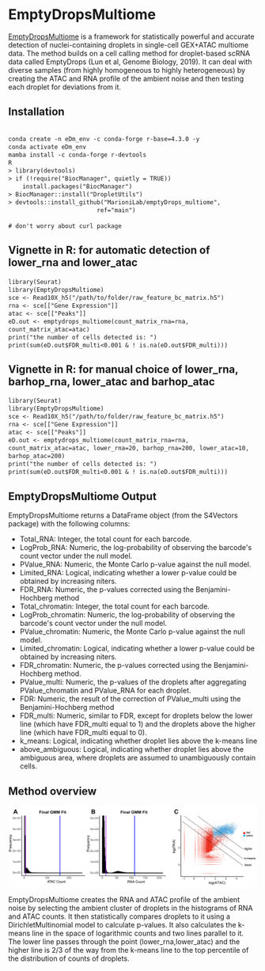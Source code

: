 # EmptyDropsMultiome
[EmptyDropsMultiome](https://genomebiology.biomedcentral.com/articles/10.1186/s13059-024-03259-x) is a framework for statistically powerful and accurate detection of nuclei-containing droplets in single-cell GEX+ATAC multiome data. The method builds on a cell calling method for droplet-based scRNA data called EmptyDrops (Lun et al, Genome Biology, 2019). It can deal with diverse samples (from highly homogeneous to highly heterogeneous) by creating the ATAC and RNA profile of the ambient noise and then testing each droplet for deviations from it.

## Installation

```

conda create -n eDm_env -c conda-forge r-base=4.3.0 -y
conda activate eDm_env
mamba install -c conda-forge r-devtools
R
> library(devtools)
> if (!require("BiocManager", quietly = TRUE))
    install.packages("BiocManager")
> BiocManager::install("DropletUtils")
> devtools::install_github("MarioniLab/emptyDrops_multiome",
                         ref="main")

# don't worry about curl package

```

## Vignette in R: for automatic detection of lower_rna and lower_atac

```
library(Seurat)
library(EmptyDropsMultiome)
sce <- Read10X_h5("/path/to/folder/raw_feature_bc_matrix.h5")
rna <- sce[["Gene Expression"]]
atac <- sce[["Peaks"]]
eD.out <- emptydrops_multiome(count_matrix_rna=rna, count_matrix_atac=atac)
print("the number of cells detected is: ")
print(sum(eD.out$FDR_multi<0.001 & ! is.na(eD.out$FDR_multi)))

```

## Vignette in R: for manual choice of lower_rna, barhop_rna, lower_atac and barhop_atac

```
library(Seurat)
library(EmptyDropsMultiome)
sce <- Read10X_h5("/path/to/folder/raw_feature_bc_matrix.h5")
rna <- sce[["Gene Expression"]]
atac <- sce[["Peaks"]]
eD.out <- emptydrops_multiome(count_matrix_rna=rna, count_matrix_atac=atac, lower_rna=20, barhop_rna=200, lower_atac=10, barhop_atac=200)
print("the number of cells detected is: ")
print(sum(eD.out$FDR_multi<0.001 & ! is.na(eD.out$FDR_multi)))

```


## EmptyDropsMultiome Output

EmptyDropsMultiome returns a DataFrame object (from the S4Vectors package) with the following columns:
- Total_RNA: Integer, the total count for each barcode.
- LogProb_RNA: Numeric, the log-probability of observing the barcode's count vector under the null model.
- PValue_RNA: Numeric, the Monte Carlo p-value against the null model.
- Limited_RNA: Logical, indicating whether a lower p-value could be obtained by increasing niters.
- FDR_RNA: Numeric, the p-values corrected using the Benjamini-Hochberg method
- Total_chromatin: Integer, the total count for each barcode.
- LogProb_chromatin: Numeric, the log-probability of observing the barcode's count vector under the null model.
- PValue_chromatin: Numeric, the Monte Carlo p-value against the null model.
- Limited_chromatin: Logical, indicating whether a lower p-value could be obtained by increasing niters.
- FDR_chromatin: Numeric, the p-values corrected using the Benjamini-Hochberg method.
- PValue_multi: Numeric, the p-values of the droplets after aggregating PValue_chromatin and PValue_RNA for each droplet.
- FDR: Numeric, the result of the correction of PValue_multi using the Benjamini-Hochberg method 
- FDR_multi: Numeric, similar to FDR, except for droplets below the lower line (which have FDR_multi equal to 1) and the droplets above the higher line (which have FDR_multi equal to 0).
- k_means: Logical, indicating whether droplet lies above the k-means line
- above_ambiguous: Logical, indicating whether droplet lies above the ambiguous area, where droplets are assumed to unambiguously contain cells.


## Method overview

<p align="center">
  <img src="method_cartoon.png" width="750">
</p>

EmptyDropsMultiome creates the RNA and ATAC profile of the ambient noise by selecting the ambient cluster of droplets in the histograms of RNA and ATAC counts. It then statistically compares droplets to it using a DirichletMultinomial model to calculate p-values. It also calculates the k-means line in the space of logarithmic counts and two lines parallel to it. The lower line passes through the point (lower_rna,lower_atac) and the higher line is 2/3 of the way from the k-means line to the top percentile of the distribution of counts of droplets.


